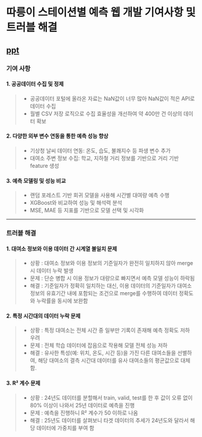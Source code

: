 # 따릉이 스테이션별 예측 웹 개발 기여사항 및 트러블 해결

## [ppt](https://www.canva.com/design/DAGubIGg5RU/aEv3zbN8P67pXrYNil2OjA/view?utm_content=DAGubIGg5RU&utm_campaign=designshare&utm_medium=link2&utm_source=uniquelinks&utlId=ha4d5e86dd9)

### 기여 사항

#### 1. 공공데이터 수집 및 정제
> - 공공데이터 포털에 올라온 자료는 NaN값이 너무 많아 NaN값이 적은 API로 데이터 수집
> - 월별 CSV 저장 로직으로 수집 효율성을 개선하여 약 400만 건 이상의 데이터 확보

#### 2. 다양한 외부 변수 연동을 통한 예측 성능 향상
> - 기상청 날씨 데이터 연동: 온도, 습도, 불쾌지수 등 파생 변수 추가
> - 대여소 주변 정보 수집: 학교, 지하철 거리 정보를 기반으로 거리 기반 feature 생성

#### 3. 예측 모델링 및 성능 비교
> - 랜덤 포레스트 기반 회귀 모델을 사용해 시간별 대여량 예측 수행
> -	XGBoost와 비교하여 성능 및 해석력 분석
> -	MSE, MAE 등 지표를 기반으로 모델 선택 및 시각화


---

###  트러블 해결

#### 1. 대여소 정보와 이용 데이터 간 시계열 불일치 문제
> - 상황 : 대여소 정보와 이용 정보의 기준일자가 완전히 일치하지 않아 merge 시 데이터 누락 발생
> - 문제 : 단순 병합 시 이용 정보가 대량으로 빠지면서 예측 모델 성능이 하락됨
> - 해결 : 기준일자가 정확히 일치하는 대신, 이용 데이터의 기준일자가 대여소 정보의 유효기간 내에 포함되는 조건으로 merge를 수행하여 데이터 정확도와 누락률을 동시에 보완함

#### 2. 특정 시간대의 데이터 누락 문제
> - 상황 : 특정 대여소는 전체 시간 중 일부만 기록이 존재해 예측 정확도 저하 우려
> - 문제 : 전체 학습 데이터에 잡음으로 작용해 모델 전체 성능 저하
> - 해결 : 유사한 특성(예: 위치, 온도, 시간 등)을 가진 다른 대여소들을 선별하여, 해당 대여소의 결측 시간대 데이터를 유사 대여소들의 평균값으로 대체함.

#### 3. R² 계수 문제
> - 상황 : 24년도 데이터를 분할해서 train, valid, test를 한 후 값이 오류 없이 80% 이상이 나와서 25년 데이터로 예측을 진행
> - 문제 : 예측을 진행하니 R² 계수가 50 이하로 나옴
> - 해결 : 25년도 데이터를 살펴보니 타겟 데이터의 추세가 24년도와 달라서 해당 데이터에 가중치를 부여 함
